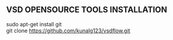 ## VSD OPENSOURCE TOOLS INSTALLATION  
sudo apt-get install git  
git clone https://github.com/kunalg123/vsdflow.git
